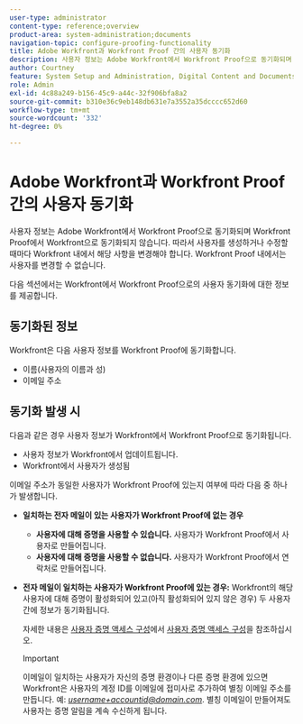 ```yaml
---
user-type: administrator
content-type: reference;overview
product-area: system-administration;documents
navigation-topic: configure-proofing-functionality
title: Adobe Workfront과 Workfront Proof 간의 사용자 동기화
description: 사용자 정보는 Adobe Workfront에서 Workfront Proof으로 동기화되며 Workfront Proof에서 Workfront으로 동기화되지 않습니다. 따라서 사용자를 생성하거나 수정할 때마다 Workfront 내에서 해당 사항을 변경해야 합니다. Workfront Proof 내에서는 사용자를 변경할 수 없습니다.
author: Courtney
feature: System Setup and Administration, Digital Content and Documents
role: Admin
exl-id: 4c88a249-b156-45c9-a44c-32f906bfa8a2
source-git-commit: b310e36c9eb148db631e7a3552a35dcccc652d60
workflow-type: tm+mt
source-wordcount: '332'
ht-degree: 0%

---
```


# Adobe Workfront과 Workfront Proof 간의 사용자 동기화

사용자 정보는 Adobe Workfront에서 Workfront Proof으로 동기화되며 Workfront Proof에서 Workfront으로 동기화되지 않습니다. 따라서 사용자를 생성하거나 수정할 때마다 Workfront 내에서 해당 사항을 변경해야 합니다. Workfront Proof 내에서는 사용자를 변경할 수 없습니다.

다음 섹션에서는 Workfront에서 Workfront Proof으로의 사용자 동기화에 대한 정보를 제공합니다.

## 동기화된 정보

Workfront은 다음 사용자 정보를 Workfront Proof에 동기화합니다.

* 이름(사용자의 이름과 성)
* 이메일 주소

## 동기화 발생 시

다음과 같은 경우 사용자 정보가 Workfront에서 Workfront Proof으로 동기화됩니다.

* 사용자 정보가 Workfront에서 업데이트됩니다.
* Workfront에서 사용자가 생성됨

이메일 주소가 동일한 사용자가 Workfront Proof에 있는지 여부에 따라 다음 중 하나가 발생합니다.

* **일치하는 전자 메일이 있는 사용자가 Workfront Proof에 없는 경우**

   * **사용자에 대해 증명을 사용할 수 있습니다.** 사용자가 Workfront Proof에서 사용자로 만들어집니다.
   * **사용자에 대해 증명을 사용할 수 없습니다.** 사용자가 Workfront Proof에서 연락처로 만들어집니다.

* **전자 메일이 일치하는 사용자가 Workfront Proof에 있는 경우:** Workfront의 해당 사용자에 대해 증명이 활성화되어 있고(아직 활성화되어 있지 않은 경우) 두 사용자 간에 정보가 동기화됩니다.

  자세한 내용은 [사용자 증명 액세스 구성](../../../administration-and-setup/manage-workfront/configure-proofing/configure-a-users-proofing-access.md)에서 [사용자 증명 액세스 구성](../../../administration-and-setup/manage-workfront/configure-proofing/configure-a-users-proofing-access.md)을 참조하십시오.

  >[!IMPORTANT]
  >
  >이메일이 일치하는 사용자가 자신의 증명 환경이나 다른 증명 환경에 있으면 Workfront은 사용자의 계정 ID를 이메일에 접미사로 추가하여 별칭 이메일 주소를 만듭니다. 예: *username+accountid@domain.com*. 별칭 이메일이 만들어져도 사용자는 증명 알림을 계속 수신하게 됩니다.
